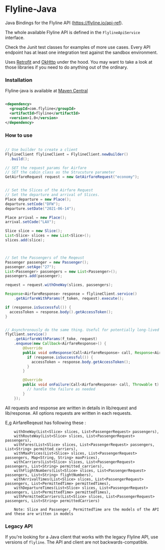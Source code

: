 # Flyline-Java

Java Bindings for the Flyline API (https://flyline.io/api-ref).

The whole available Flyline API is defined in the `FlylineApiService` interface.

Check the Junit test classes for examples of more use cases. Every API endpoint has at
least one integration test against the sandbox environment.

Uses [Retrofit](https://github.com/square/retrofit) and [OkHttp](https://github.com/square/okhttp) under
the hood. You may want to take a look at those libraries if you need to do anything out of the ordinary.

### Installation

Flyline-java is available at [Maven Central](https://search.maven.org/#search%7Cga%7C1%7Cflyline-java)

```xml

<dependency>
  <groupId>com.flyline</groupId>
  <artifactId>flyline</artifactId>
  <version>1.0</version>
</dependency>
```

### How to use

```java

// Use builder to create a client
FlylineClient flylineClient = FlylineClient.newBuilder()
  .build();

// SET the request params for Airfare
// SET the cabin_class as the Strucuture parameter
GetAirfareRequest request = new GetAirfareRequest("economy");


// Set the Slices of the Airfare Request
// Set the departure and arrival of Slices.
Place departure = new Place();
departure.setCode("DFW");
departure.setDate("2021-06-14");

Place arrival = new Place();
arrival.setCode("LAX");

Slice slice = new Slice();
List<Slice> slices = new List<Slice>();
slices.add(slice);



// Set the Passengers of the Reqeust
Passenger passenger = new Passenger();
passenger.setAge("27");
List<Passenger> passengers = new List<Passenger>();
passengers.add(passenger);

request = request.withOneWay(slices, passengers);

Response<AirfareResponse> response = flylineClient.service()
    .getAirfareWithParams(f_token, request).execute();

if (response.isSuccessful()) {
  accessToken = response.body().getAccessToken();
}


// Asynchronously do the same thing. Useful for potentially long-lived calls.
flyClient.service()
    .getAirfareWithParams(f_toke, request)
    .enqueue(new Callback<AirfareResponse>() {
        @Override
        public void onResponse(Call<AirfareResponse> call, Response<AirfareResponse> response) {
          if (response.isSuccessful()) {
            accessToken = response.body.getAccessToken();
          }
        }

        @Override
        public void onFailure(Call<AirfareResponse> call, Throwable t) {
          // handle the failure as needed
        }
    });

```

All requests and response are written in details in lib/request and lib/response.
All options requests are written in each requests.

E,g AirfareReqeust has following these :
```
    withOneWay(List<Slice> slices, List<PassengerRequest> passengers), 
    withRouteWay(List<Slice> slices, List<PassengerRequest> passengers), 
    withFares(List<Slice> slices, List<PassengerRequest> passengers, List<String> permitted_carriers), 
    withMaxPrices(List<Slice> slices, List<PassengerRequest> passengers, Map<String, String> maxPrices), 
    withCarriers(List<Slice> slices, List<PassengerRequest> passengers, List<String> permitted_carriers), 
    withFlightNumbers(List<Slice> slices, List<PassengerRequest> passengers, List<String> flightNumbers), 
    withArrivalTimes(List<Slice> slices, List<PassengerRequest> passengers, List<PermittedTime> permittedTimes), 
    withDepartureTimes(List<Slice> slices, List<PassengerRequest> passengers, List<PermittedTime> permittedTimes),
    withPermittedCarriers(List<Slice> slices, List<PassengerRequest> passengers, List<String> permittedCarriers)

    Note: Slice and Passenger, PermittedTime are the models of the API and these are written in models
```



### Legacy API

If you're looking for a Java client that works with the legacy Flyline API, use
versions of `flyline`. The API and client are not backwards-compatible.
